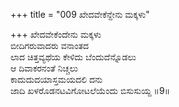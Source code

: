 +++
title = "009 ಖೇದವೇಕೆನ್ದೇನು ಮಕ್ಕಳು"

+++
ಖೇದವೇಕೆಂದೇನು ಮಕ್ಕಳು  
ಬೀದಿಗರುವಾದರು ವನಾಂತದ  
ಲಾದ ಚಿತ್ತವ್ಯಥೆಯ ಕೇಳಿದು ಬೆಂದುದೆನ್ನೊಡಲು   
ಆ ದಿವಾಕರನಂತೆ ನಿಚ್ಚಲು  
ಕಾದುದುದಯಾಸ್ತಮಯದಲಿ ದನು  
ಜಾದಿ ಖಳರೊಡನಟವಿಗೋಟಲೆಯೆಂದು ಬಿಸುಸುಯ್ದ     ॥9॥